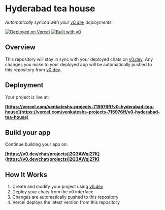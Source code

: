 # Hyderabad tea house

*Automatically synced with your [v0.dev](https://v0.dev) deployments*

[![Deployed on Vercel](https://img.shields.io/badge/Deployed%20on-Vercel-black?style=for-the-badge&logo=vercel)](https://vercel.com/venkateshs-projects-715976ff/v0-hyderabad-tea-house)
[![Built with v0](https://img.shields.io/badge/Built%20with-v0.dev-black?style=for-the-badge)](https://v0.dev/chat/projects/j2Q3AWqj27K)

## Overview

This repository will stay in sync with your deployed chats on [v0.dev](https://v0.dev).
Any changes you make to your deployed app will be automatically pushed to this repository from [v0.dev](https://v0.dev).

## Deployment

Your project is live at:

**[https://vercel.com/venkateshs-projects-715976ff/v0-hyderabad-tea-house](https://vercel.com/venkateshs-projects-715976ff/v0-hyderabad-tea-house)**

## Build your app

Continue building your app on:

**[https://v0.dev/chat/projects/j2Q3AWqj27K](https://v0.dev/chat/projects/j2Q3AWqj27K)**

## How It Works

1. Create and modify your project using [v0.dev](https://v0.dev)
2. Deploy your chats from the v0 interface
3. Changes are automatically pushed to this repository
4. Vercel deploys the latest version from this repository
